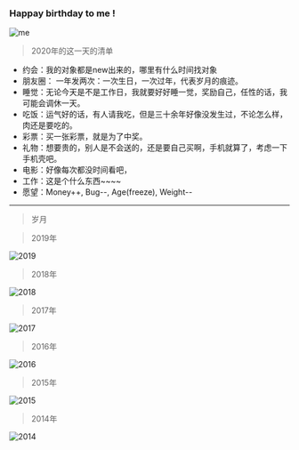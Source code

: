 ### Happay birthday to me !

![me](https://7661-vampire-2d0c42-1302906344.tcb.qcloud.la/markdown/images/code.jpg)

> 2020年的这一天的清单

- 约会：我的对象都是new出来的，哪里有什么时间找对象
- 朋友圈： 一年发两次：一次生日，一次过年，代表岁月的痕迹。
- 睡觉：无论今天是不是工作日，我就要好好睡一觉，奖励自己，任性的话，我可能会调休一天。
- 吃饭：运气好的话，有人请我吃，但是三十余年好像没发生过，不论怎么样，肉还是要吃的。
- 彩票：买一张彩票，就是为了中奖。
- 礼物：想要贵的，别人是不会送的，还是要自己买啊，手机就算了，考虑一下手机壳吧。
- 电影：好像每次都没时间看吧，
- 工作：这是个什么东西~~~~
- 愿望：Money++, Bug--, Age(freeze), Weight--


---

> 岁月

> 2019年

![2019](https://7661-vampire-2d0c42-1302906344.tcb.qcloud.la/markdown/images/birthday/2019_birthday.jpg)

> 2018年

![2018](https://7661-vampire-2d0c42-1302906344.tcb.qcloud.la/markdown/images/birthday/2018_birthday.jpeg)


> 2017年

![2017](https://7661-vampire-2d0c42-1302906344.tcb.qcloud.la/markdown/images/birthday/2017_birthday.jpg)

> 2016年

![2016](https://7661-vampire-2d0c42-1302906344.tcb.qcloud.la/markdown/images/birthday/2016_birthday.jpg)

> 2015年

![2015](https://7661-vampire-2d0c42-1302906344.tcb.qcloud.la/markdown/images/birthday/2015_birthday.jpg)

> 2014年

![2014](https://7661-vampire-2d0c42-1302906344.tcb.qcloud.la/markdown/images/birthday/2014_birthday.jpg)






